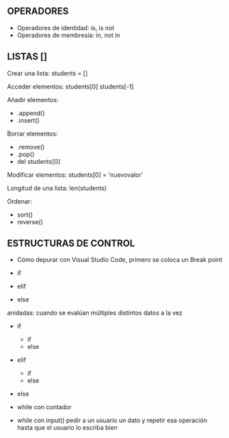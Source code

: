 ## OPERADORES

* Operadores de identidad: is, is not
* Operadores de membresía: in, not in

## LISTAS []

Crear una lista:
students = []

Acceder elementos:
students[0]
students[-1]

Añadir elementos:
* .append()
* .insert()

Borrar elementos:
* .remove()
* .pop()
* del students[0]

Modificar elementos:
students[0] = 'nuevovalor'

Longitud de una lista:
len(students)

Ordenar:
* sort()
* reverse()

## ESTRUCTURAS DE CONTROL

* Cómo depurar con Visual Studio Code, primero se coloca un Break point

* if
* elif
* else

anidadas: cuando se evalúan múltiples distintos datos a la vez

* if
    * if
    * else
* elif
    * if
    * else
* else

* while con contador

* while con input() pedir a un usuario un dato y repetir esa operación hasta que el usuario lo escriba bien